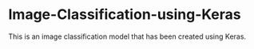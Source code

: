 # Image-Classification-using-Keras
This is an image classification model that has been created using Keras.
